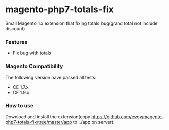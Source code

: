 # magento-php7-totals-fix
Small Magento 1.x extension that fixing totals bug(grand total not include discount)

### Features
* Fix bug with totals

### Magento Compatibility
The following version have passed all tests:
* CE 1.7.x
* CE 1.9.x

### How to use

Download and install the extension(copy https://github.com/evgv/magento-php7-totals-fix/tree/master/app to ../app on server).
